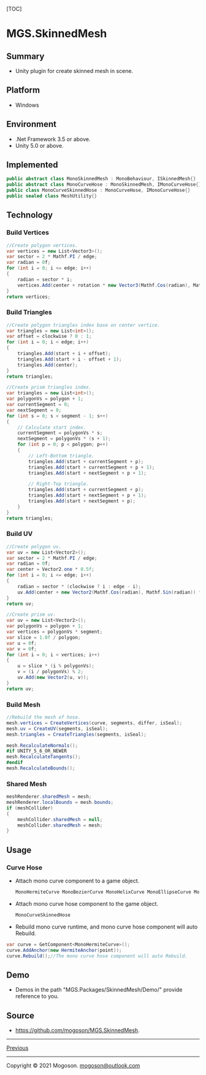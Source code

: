 [TOC]

# MGS.SkinnedMesh

## Summary

- Unity plugin for create skinned mesh in scene.

## Platform

- Windows

## Environment

- .Net Framework 3.5 or above.
- Unity 5.0 or above.

## Implemented

```C#
public abstract class MonoSkinnedMesh : MonoBehaviour, ISkinnedMesh{}
public abstract class MonoCurveHose : MonoSkinnedMesh, IMonoCurveHose{}
public class MonoCurveSkinnedHose : MonoCurveHose, IMonoCurveHose{}
public sealed class MeshUtility{}
```

## Technology

### Build Vertices

```C#
//Create polygon vertices.
var vertices = new List<Vector3>();
var sector = 2 * Mathf.PI / edge;
var radian = 0f;
for (int i = 0; i <= edge; i++)
{
    radian = sector * i;
    vertices.Add(center + rotation * new Vector3(Mathf.Cos(radian), Mathf.Sin(radian)) * radius);
}
return vertices;
```

### Build Triangles

```C#
//Create polygon triangles index base on center vertice.
var triangles = new List<int>();
var offset = clockwise ? 0 : 1;
for (int i = 0; i < edge; i++)
{
    triangles.Add(start + i + offset);
    triangles.Add(start + i - offset + 1);
    triangles.Add(center);
}
return triangles;

//Create prism triangles index.
var triangles = new List<int>();
var polygonVs = polygon + 1;
var currentSegment = 0;
var nextSegment = 0;
for (int s = 0; s < segment - 1; s++)
{
    // Calculate start index.
    currentSegment = polygonVs * s;
    nextSegment = polygonVs * (s + 1);
    for (int p = 0; p < polygon; p++)
    {
        // Left-Bottom triangle.
        triangles.Add(start + currentSegment + p);
        triangles.Add(start + currentSegment + p + 1);
        triangles.Add(start + nextSegment + p + 1);

        // Right-Top triangle.
        triangles.Add(start + currentSegment + p);
        triangles.Add(start + nextSegment + p + 1);
        triangles.Add(start + nextSegment + p);
    }
}
return triangles;
```

### Build UV

```C#
//Create polygon uv.
var uv = new List<Vector2>();
var sector = 2 * Mathf.PI / edge;
var radian = 0f;
var center = Vector2.one * 0.5f;
for (int i = 0; i <= edge; i++)
{
    radian = sector * (clockwise ? i : edge - i);
    uv.Add(center + new Vector2(Mathf.Cos(radian), Mathf.Sin(radian)) * 0.5f);
}
return uv;

//Create prism uv.
var uv = new List<Vector2>();
var polygonVs = polygon + 1;
var vertices = polygonVs * segment;
var slice = 1.0f / polygon;
var u = 0f;
var v = 0f;
for (int i = 0; i < vertices; i++)
{
    u = slice * (i % polygonVs);
    v = (i / polygonVs) % 2;
    uv.Add(new Vector2(u, v));
}
return uv;
```

### Build Mesh

```C#
//Rebuild the mesh of hose.
mesh.vertices = CreateVertices(curve, segments, differ, isSeal);
mesh.uv = CreateUV(segments, isSeal);
mesh.triangles = CreateTriangles(segments, isSeal);

mesh.RecalculateNormals();
#if UNITY_5_6_OR_NEWER
mesh.RecalculateTangents();
#endif
mesh.RecalculateBounds();
```

### Shared Mesh

```C#
meshRenderer.sharedMesh = mesh;
meshRenderer.localBounds = mesh.bounds;
if (meshCollider)
{
    meshCollider.sharedMesh = null;
    meshCollider.sharedMesh = mesh;
}
```

## Usage

### Curve Hose

- Attach mono curve component to a game object.

  ```tex
  MonoHermiteCurve MonoBezierCurve MonoHelixCurve MonoEllipseCurve MonoSinCurve
  ```

- Attach mono curve hose component to the game object.

  ```tex
  MonoCurveSkinnedHose
  ```

- Rebuild mono curve runtime, and mono curve hose component will auto Rebuild.

```C#
var curve = GetComponent<MonoHermiteCurve>();
curve.AddAnchor(new HermiteAnchor(point));
curve.Rebuild();//The mono curve hose component will auto Rebuild.
```

## Demo

- Demos in the path "MGS.Packages/SkinnedMesh/Demo/" provide reference to you.

## Source

- https://github.com/mogoson/MGS.SkinnedMesh.

------

[Previous](../../README.md)

------

Copyright © 2021 Mogoson.	mogoson@outlook.com